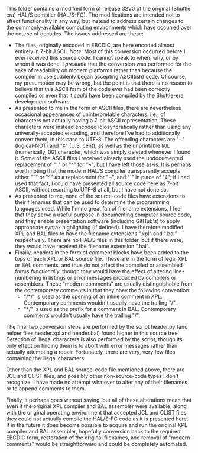 This folder contains a modified form of release 32V0 of the original (Shuttle era) HAL/S compiler (HAL/S-FC).  The modifications are intended not to affect functionality in any way, but instead to address certain changes to the commonly-available computing environments which have occurred over the course of decades.  The issues addressed are these:

* The files, originally encoded in EBCDIC, are here encoded almost entirely in 7-bit ASCII.  *Note:* Most of this conversion occurred before I ever received this source code.  I cannot speak to when, why, or by whom it was done.  I *presume* that the conversion was performed for the sake of readability on modern platforms rather than because the compiler in use suddenly began accepting ASCII(ish) code.  Of course, my presumption may be wrong, but the point is that there is no reason to believe that this ASCII form of the code ever had been correctly compiled or even that it *could* have been compiled by the Shuttle-era development software.
* As presented to me in the form of ASCII files, there are nevertheless occasional appearances of uninterpretable characters: i.e., of characters not actually having a 7-bit ASCII representation.  These characters were instead encoded idiosyncratically rather than using any univerally-accepted encoding, and therefore I've had to additionally convert them, in this case to UTF-8.  The offending characters are "¬" (logical-NOT) and "¢" (U.S. cent), as well as the unprintable `NUL` (numerically, 00) character, which was simply deleted whenever I found it.  Some of the ASCII files I received already used the undocumented replacement of "&tilde;" or "^" for "¬", but I have left those as-is.  It is perhaps worth noting that the modern HAL/S compiler transparently accepts either "&tilde;" or "^" as a replacement for "¬", and "`" in place of "¢"; if I had used that fact, I could have presented all source code here as 7-bit ASCII, without resorting to UTF-8 at all, but I have not done so.
* As presented to me, none of the source-code files have extensions to their filenames that can be used to determine the programming languages used.  While I'm no great fan of filename extensions, I feel that they serve a useful purpose in documenting computer source code, and they enable presentation software (including GitHub's) to apply appropriate syntax highlighting (if defined).  I have therefore modified XPL and BAL files to have the filename extensions ".xpl" and ".bal" respectively.  There are no HAL/S files in this folder, but if there were, they would have received the filename extension ".hal".
* Finally, headers in the form of comment blocks have been added to the tops of each XPL or BAL source file.  These are in the form of legal XPL or BAL comments, and thus do not affect the compiled or assembled forms *functionally*, though they would have the effect of altering line-numbering in listings or error messages produced by compilers or assemblers.  These "modern comments" are usually distinguishable from the contemporary comments in that they obey the following convention:
    * "/*/" is used as the opening of an inline comment in XPL.  Contemporary comments wouldn't usually have the trailing "/".
    * "*/" is used as the prefix for a comment in BAL.  Contemporary comments wouldn't usually have the trailing "/".

The final two conversion steps are performed by the script header.py (and helper files header.xpl and header.bal) found higher in this source tree.  Detection of illegal characters is also performed by the script, though its only effect on finding them is to abort with error messages rather than actually attempting a repair.  Fortunately, there are very, very few files containing the illegal characters.

Other than the XPL and BAL source-code file mentioned above, there are JCL and CLIST files, and possibly other non-source-code types I don't recognize.  I have made no attempt whatever to alter any of their filenames or to append comments to them.

Finally, it perhaps goes without saying, but all of these alterations mean that even if the original XPL compiler and BAL assembler were available, along with the original operating environment that accepted JCL and CLIST files, they could not actually compile the HAL/S-FC code as it is presented here.  If in the future it does become possible to acquire and run the original XPL compiler and BAL assembler, hopefully conversion back to the required EBCDIC form, restoration of the original filenames, and removal of "modern comments" would be straightforward and could be completely automated.
